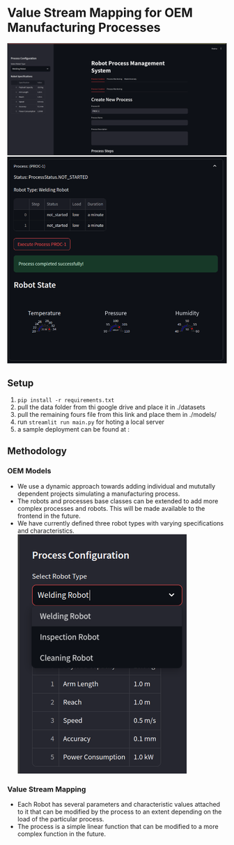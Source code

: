 # Value Stream Mapping for OEM Manufacturing Processes
![alt text](image.png)
![alt text](image-1.png)
## Setup
1. `pip install -r requirements.txt`
2. pull the data folder from thi google drive and place it in ./datasets
3. pull the remaining fours file from this link and place them in ./models/
4. run `streamlit run main.py` for hoting a local server
5. a sample deployment can be found at : <coming soon>
## Methodology
### OEM Models
- We use a dynamic approach towards adding individual and mututally dependent projects simulating a manufacturing process. 
- The robots and processes base classes can be extended to add more complex processes and robots. This will be made available to the frontend in the future.
- We have currently defined three robot types with varying specifications and characteristics.
![alt text](image-2.png)
### Value Stream Mapping
- Each Robot has several parameters and characteristic values attached to it that can be modified by the process to an extent depending on the load of the particular process.
- The process is a simple linear function that can be modified to a more complex function in the future.

